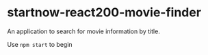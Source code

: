 # startnow-react200-movie-finder

An application to search for movie information by title.

Use `npm start` to begin
